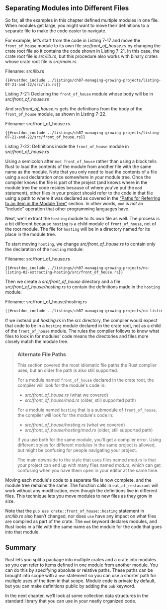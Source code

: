 ## Separating Modules into Different Files

So far, all the examples in this chapter defined multiple modules in one file.
When modules get large, you might want to move their definitions to a separate
file to make the code easier to navigate.

For example, let’s start from the code in Listing 7-17 and move the
`front_of_house` module to its own file *src/front_of_house.rs* by changing the
crate root file so it contains the code shown in Listing 7-21. In this case,
the crate root file is *src/lib.rs*, but this procedure also works with binary
crates whose crate root file is *src/main.rs*.

<span class="filename">Filename: src/lib.rs</span>

```rust,ignore
{{#rustdoc_include ../listings/ch07-managing-growing-projects/listing-07-21-and-22/src/lib.rs}}
```

<span class="caption">Listing 7-21: Declaring the `front_of_house` module whose
body will be in *src/front_of_house.rs*</span>

And *src/front_of_house.rs* gets the definitions from the body of the
`front_of_house` module, as shown in Listing 7-22.

<span class="filename">Filename: src/front_of_house.rs</span>

```rust,ignore
{{#rustdoc_include ../listings/ch07-managing-growing-projects/listing-07-21-and-22/src/front_of_house.rs}}
```

<span class="caption">Listing 7-22: Definitions inside the `front_of_house`
module in *src/front_of_house.rs*</span>

Using a semicolon after `mod front_of_house` rather than using a block tells
Rust to load the contents of the module from another file with the same name as
the module. Note that you only need to load the contents of a file using a
`mod` declaration once somewhere in your module tree. Once the compiler knows
the file is part of the project (and knows where in the module tree the code
resides because of where you've put the `mod` statement), other files in your
project should refer to the code in that file using a path to where it was
declared as covered in the [“Paths for Referring to an Item in the Module
Tree”][paths]<!-- ignore --> section. In other words, `mod` is *not* an
"include" operation that other programming languages have.

Next, we'll extract the `hosting` module to its own file as well. The process
is a bit different because `hosting` is a child module of `front_of_house`, not
of the root module. The file for `hosting` will be in a directory named for its
place in the module tree.

To start moving `hosting`, we change *src/front_of_house.rs* to contain only the
declaration of the `hosting` module:

<span class="filename">Filename: src/front_of_house.rs</span>

```rust,ignore
{{#rustdoc_include ../listings/ch07-managing-growing-projects/no-listing-02-extracting-hosting/src/front_of_house.rs}}
```

Then we create a *src/front_of_house* directory and a file
*src/front_of_house/hosting.rs* to contain the definitions made in the
`hosting` module:

<span class="filename">Filename: src/front_of_house/hosting.rs</span>

```rust
{{#rustdoc_include ../listings/ch07-managing-growing-projects/no-listing-02-extracting-hosting/src/front_of_house/hosting.rs}}
```

If we instead put *hosting.rs* in the *src* directory, the compiler would
expect that code to be in a `hosting` module declared in the crate root, not as
a child of the `front_of_house` module. The rules the compiler follows to know
what files to look in for modules' code means the directories and files more
closely match the module tree.

> ### Alternate File Paths
>
> This section covered the most idiomatic file paths the Rust compiler uses;
> but an older file path is also still supported.
>
> For a module named `front_of_house` declared in the crate root, the compiler
> will look for the module's code in:
>
> * *src/front_of_house.rs* (what we covered)
> * *src/front_of_house/mod.rs* (older, still supported path)
>
> For a module named `hosting` that is a submodule of `front_of_house`, the
> compiler will look for the module's code in:
>
> * *src/front_of_house/hosting.rs* (what we covered)
> * *src/front_of_house/hosting/mod.rs* (older, still supported path)
>
> If you use both for the same module, you'll get a compiler error. Using
> different styles for different modules in the same project is allowed, but
> might be confusing for people navigating your project.
>
> The main downside to the style that uses files named *mod.rs* is that your
> project can end up with many files named *mod.rs*, which can get confusing
> when you have them open in your editor at the same time.

Moving each module's code to a separate file is now complete, and the module
tree remains the same. The function calls in `eat_at_restaurant` will work
without any modification, even though the definitions live in different files.
This technique lets you move modules to new files as they grow in size.

Note that the `pub use crate::front_of_house::hosting` statement in
*src/lib.rs* also hasn’t changed, nor does `use` have any impact on what files
are compiled as part of the crate. The `mod` keyword declares modules, and Rust
looks in a file with the same name as the module for the code that goes into
that module.

## Summary

Rust lets you split a package into multiple crates and a crate into modules
so you can refer to items defined in one module from another module. You can do
this by specifying absolute or relative paths. These paths can be brought into
scope with a `use` statement so you can use a shorter path for multiple uses of
the item in that scope. Module code is private by default, but you can make
definitions public by adding the `pub` keyword.

In the next chapter, we’ll look at some collection data structures in the
standard library that you can use in your neatly organized code.

[paths]: ch07-03-paths-for-referring-to-an-item-in-the-module-tree.html
